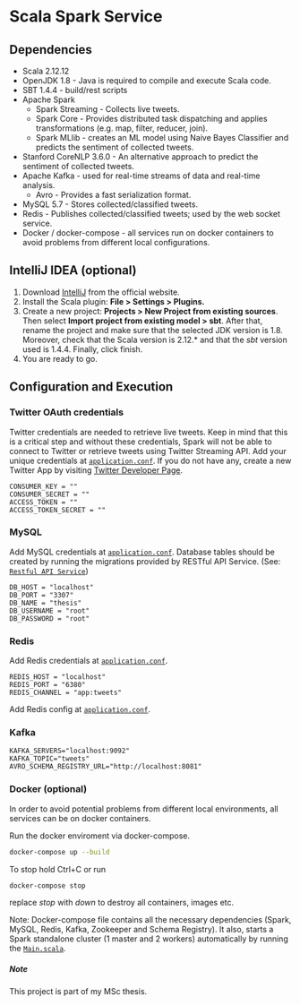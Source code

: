 # Scala Spark Service

## Dependencies

* Scala 2.12.12
* OpenJDK 1.8 - Java is required to compile and execute Scala code.
* SBT 1.4.4 - build/rest scripts
* Apache Spark
	* Spark Streaming - Collects live tweets.
    * Spark Core - Provides distributed task dispatching and applies transformations (e.g. map, filter, reducer, join).
	* Spark MLlib - creates an ML model using Naive Bayes Classifier and predicts the sentiment of collected tweets.
* Stanford CoreNLP 3.6.0 - An alternative approach to predict the sentiment of collected tweets.
* Apache Kafka - used for real-time streams of data and real-time analysis.
    * Avro - Provides a fast serialization format.
* MySQL 5.7 - Stores collected/classified tweets.
* Redis - Publishes collected/classified tweets; used by the web socket service.
* Docker / docker-compose - all services run on docker containers to avoid problems from different local configurations.

## IntelliJ IDEA (optional)

1. Download [IntelliJ](https://www.jetbrains.com/idea/download) from the official website.
2. Install the Scala plugin:  **File > Settings > Plugins.**
3. Create a new project: **Projects > New Project from existing sources**.
Then select **Import project from existing model > sbt**.
After that, rename the project and make sure that the selected JDK version is 1.8. Moreover, check that the Scala version is 2.12.* and that the *sbt* version used is 1.4.4. Finally, click finish.
4. You are ready to go.

## Configuration and Execution

### Twitter OAuth credentials
Twitter credentials are needed to retrieve live tweets.
Keep in mind that this is a critical step and without these credentials, Spark will not be able to connect to Twitter or retrieve tweets using Twitter Streaming API. Add your unique credentials at [`application.conf`](src/main/resources/application.conf#L2-5).
If you do not have any, create a new Twitter App by visiting [Twitter Developer Page](https://dev.twitter.com/apps).

```
CONSUMER_KEY = ""
CONSUMER_SECRET = ""
ACCESS_TOKEN = ""
ACCESS_TOKEN_SECRET = ""
```

### MySQL
Add MySQL credentials at [`application.conf`](src/main/resources/application.conf).
Database tables should be created by running the migrations provided by RESTful API Service.
(See: [`Restful API Service`](https://github.com/georgiosgiatsidis/master-thesis-api))
```
DB_HOST = "localhost"
DB_PORT = "3307"
DB_NAME = "thesis"
DB_USERNAME = "root"
DB_PASSWORD = "root"
```

### Redis
Add Redis credentials at [`application.conf`](src/main/resources/application.conf).
```
REDIS_HOST = "localhost"
REDIS_PORT = "6380"
REDIS_CHANNEL = "app:tweets"
```

Add Redis config at [`application.conf`](src/main/resources/application.conf).

### Kafka
```
KAFKA_SERVERS="localhost:9092"
KAFKA_TOPIC="tweets"
AVRO_SCHEMA_REGISTRY_URL="http://localhost:8081"
```

### Docker (optional)
In order to avoid potential problems from different local environments, all services can be on docker containers.

Run the docker enviroment via docker-compose.
```sh
docker-compose up --build
```

To stop hold Ctrl+C or run
```sh
docker-compose stop
```

replace *stop* with *down* to destroy all containers, images etc.

Note: Docker-compose file contains all the necessary dependencies (Spark, MySQL, Redis, Kafka, Zookeeper and Schema Registry).
It also, starts a Spark standalone cluster (1 master and 2 workers) automatically by running the [`Main.scala`](src/main/scala/com/giatsidis/spark/Main.scala).

##### Note
This project is part of my MSc thesis.
